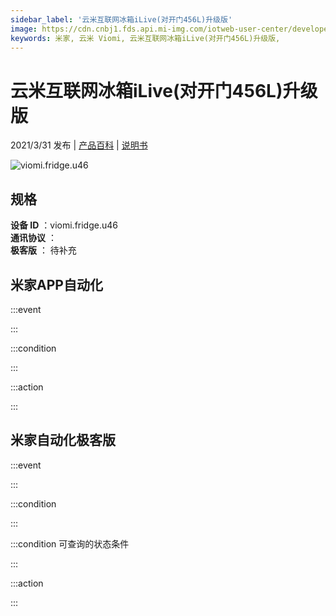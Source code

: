 ```yaml
---
sidebar_label: '云米互联网冰箱iLive(对开门456L)升级版'
image: https://cdn.cnbj1.fds.api.mi-img.com/iotweb-user-center/developer_1679047840998clDFe9GP.png?GalaxyAccessKeyId=AKVGLQWBOVIRQ3XLEW&Expires=9223372036854775807&Signature=q7eBcJQAeJCYGHoFaZRs0+Om9cc=
keywords: 米家, 云米 Viomi, 云米互联网冰箱iLive(对开门456L)升级版, 
---
```

# 云米互联网冰箱iLive(对开门456L)升级版

2021/3/31 发布 | [产品百科](https://home.mi.com/webapp/content/baike/product/index.html?model=viomi.fridge.u46/) | [说明书](https://home.mi.com/views/introduction.html?model=viomi.fridge.u46&region=cn)

![viomi.fridge.u46](https://cdn.cnbj1.fds.api.mi-img.com/iotweb-user-center/developer_1679047840998clDFe9GP.png?GalaxyAccessKeyId=AKVGLQWBOVIRQ3XLEW&Expires=9223372036854775807&Signature=q7eBcJQAeJCYGHoFaZRs0+Om9cc=)

## 规格  
> 
**设备 ID** ：viomi.fridge.u46  
**通讯协议** ：  
**极客版**  ： 待补充 


## 米家APP自动化  

:::event  

:::

:::condition  

:::

:::action   

:::

## 米家自动化极客版  

:::event  

:::

:::condition  

:::

:::condition 可查询的状态条件  

:::

:::action  

:::

        
